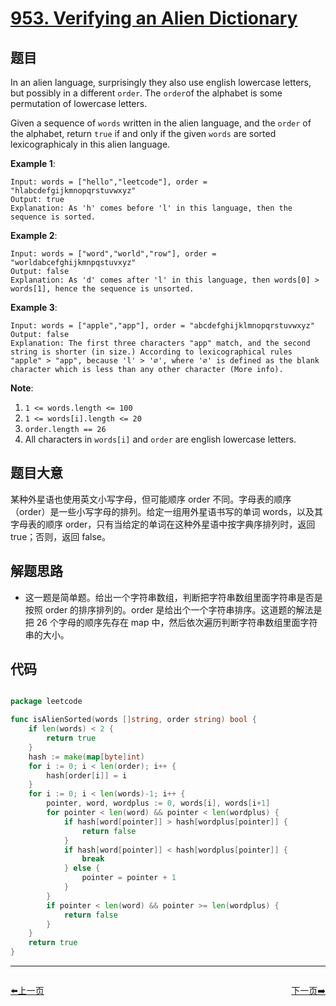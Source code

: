 # [953. Verifying an Alien Dictionary](https://leetcode.com/problems/verifying-an-alien-dictionary/)


## 题目

In an alien language, surprisingly they also use english lowercase letters, but possibly in a different `order`. The `order`of the alphabet is some permutation of lowercase letters.

Given a sequence of `words` written in the alien language, and the `order` of the alphabet, return `true` if and only if the given `words` are sorted lexicographicaly in this alien language.

**Example 1**:

    Input: words = ["hello","leetcode"], order = "hlabcdefgijkmnopqrstuvwxyz"
    Output: true
    Explanation: As 'h' comes before 'l' in this language, then the sequence is sorted.

**Example 2**:

    Input: words = ["word","world","row"], order = "worldabcefghijkmnpqstuvxyz"
    Output: false
    Explanation: As 'd' comes after 'l' in this language, then words[0] > words[1], hence the sequence is unsorted.

**Example 3**:

    Input: words = ["apple","app"], order = "abcdefghijklmnopqrstuvwxyz"
    Output: false
    Explanation: The first three characters "app" match, and the second string is shorter (in size.) According to lexicographical rules "apple" > "app", because 'l' > '∅', where '∅' is defined as the blank character which is less than any other character (More info).

**Note**:

1. `1 <= words.length <= 100`
2. `1 <= words[i].length <= 20`
3. `order.length == 26`
4. All characters in `words[i]` and `order` are english lowercase letters.


## 题目大意

某种外星语也使用英文小写字母，但可能顺序 order 不同。字母表的顺序（order）是一些小写字母的排列。给定一组用外星语书写的单词 words，以及其字母表的顺序 order，只有当给定的单词在这种外星语中按字典序排列时，返回 true；否则，返回 false。



## 解题思路


- 这一题是简单题。给出一个字符串数组，判断把字符串数组里面字符串是否是按照 order 的排序排列的。order 是给出个一个字符串排序。这道题的解法是把 26 个字母的顺序先存在 map 中，然后依次遍历判断字符串数组里面字符串的大小。


## 代码

```go

package leetcode

func isAlienSorted(words []string, order string) bool {
	if len(words) < 2 {
		return true
	}
	hash := make(map[byte]int)
	for i := 0; i < len(order); i++ {
		hash[order[i]] = i
	}
	for i := 0; i < len(words)-1; i++ {
		pointer, word, wordplus := 0, words[i], words[i+1]
		for pointer < len(word) && pointer < len(wordplus) {
			if hash[word[pointer]] > hash[wordplus[pointer]] {
				return false
			}
			if hash[word[pointer]] < hash[wordplus[pointer]] {
				break
			} else {
				pointer = pointer + 1
			}
		}
		if pointer < len(word) && pointer >= len(wordplus) {
			return false
		}
	}
	return true
}

```
----------------------------------------------
<div style="display: flex;justify-content: space-between;align-items: center;">
<p><a href="https://books.halfrost.com/leetcode/ChapterFour/0952.Largest-Component-Size-by-Common-Factor/">⬅️上一页</a></p>
<p><a href="https://books.halfrost.com/leetcode/ChapterFour/0959.Regions-Cut-By-Slashes/">下一页➡️</a></p>
</div>
